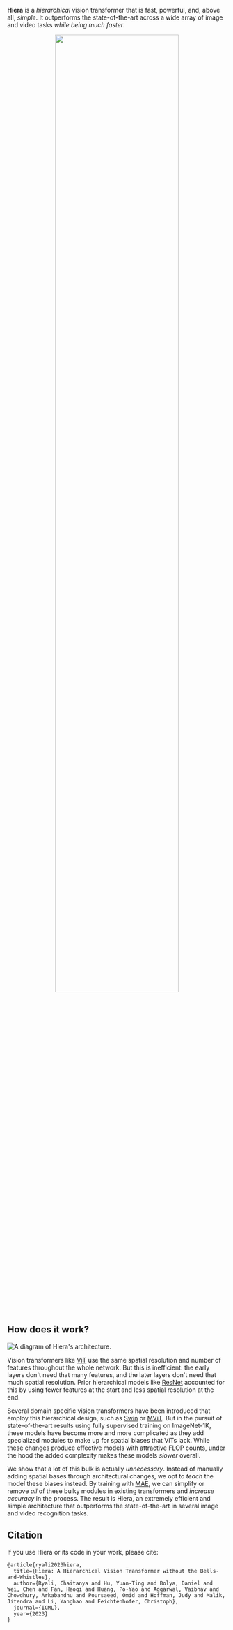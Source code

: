 **Hiera** is a _hierarchical_ vision transformer that is fast, powerful, and, above all, _simple_. It outperforms the state-of-the-art across a wide array of image and video tasks _while being much faster_. 

<p align="center">
  <img src="https://github.com/facebookresearch/hiera/raw/main/examples/img/inference_speed.png" width="75%">
</p>

## How does it work?
![A diagram of Hiera's architecture.](https://github.com/facebookresearch/hiera/raw/main/examples/img/hiera_arch.png)

Vision transformers like [ViT](https://arxiv.org/abs/2010.11929) use the same spatial resolution and number of features throughout the whole network. But this is inefficient: the early layers don't need that many features, and the later layers don't need that much spatial resolution. Prior hierarchical models like [ResNet](https://arxiv.org/abs/1512.03385) accounted for this by using fewer features at the start and less spatial resolution at the end.

Several domain specific vision transformers have been introduced that employ this hierarchical design, such as [Swin](https://arxiv.org/abs/2103.14030) or [MViT](https://arxiv.org/abs/2104.11227). But in the pursuit of state-of-the-art results using fully supervised training on ImageNet-1K, these models have become more and more complicated as they add specialized modules to make up for spatial biases that ViTs lack. While these changes produce effective models with attractive FLOP counts, under the hood the added complexity makes these models _slower_ overall.

We show that a lot of this bulk is actually _unnecessary_. Instead of manually adding spatial bases through architectural changes, we opt to _teach_ the model these biases instead. By training with [MAE](https://arxiv.org/abs/2111.06377), we can simplify or remove _all_ of these bulky modules in existing transformers and _increase accuracy_ in the process. The result is Hiera, an extremely efficient and simple architecture that outperforms the state-of-the-art in several image and video recognition tasks.

## Citation
If you use Hiera or its code in your work, please cite:
```
@article{ryali2023hiera,
  title={Hiera: A Hierarchical Vision Transformer without the Bells-and-Whistles},
  author={Ryali, Chaitanya and Hu, Yuan-Ting and Bolya, Daniel and Wei, Chen and Fan, Haoqi and Huang, Po-Yao and Aggarwal, Vaibhav and Chowdhury, Arkabandhu and Poursaeed, Omid and Hoffman, Judy and Malik, Jitendra and Li, Yanghao and Feichtenhofer, Christoph},
  journal={ICML},
  year={2023}
}
```
